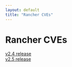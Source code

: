 ```yaml
---
layout: default
title: "Rancher CVEs"
---
```

<h1>Rancher CVEs</h1>
<a href="v2.4-release.html">v2.4 release</a><br>
<a href="v2.5-release.html">v2.5 release</a>
